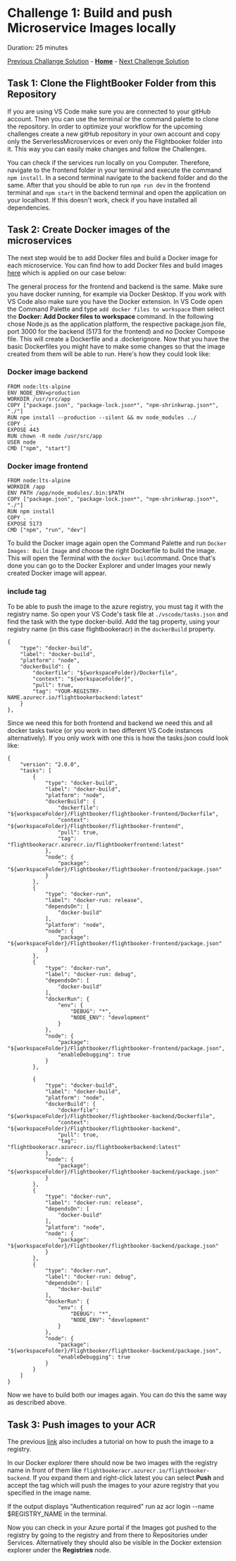 # Challenge 1: Build and push Microservice Images locally

Duration: 25 minutes

[Previous Challange Solution](./00-Getting-started-solution.md) - **[Home](../README.md)** - [Next Challenge Solution](./02-Azure-Container-Apps-solution.md)

## Task 1: Clone the FlightBooker Folder from this Repository

If you are using VS Code make sure you are connected to your gitHub account.
Then you can use the terminal or the command palette to clone the repository.
In order to optimize your workflow for the upcoming challenges create a new gitHub repository in your own account and copy only the ServerlessMicroservices or even only the Flightbooker folder into it. This way you can easily make changes and follow the Challenges.

You can check if the services run locally on you Computer. Therefore, navigate to the frontend folder in your terminal and execute the command `npm install`. In a second terminal navigate to the backend folder and do the same. After that you should be able to run `npm run dev` in the frontend terminal and `npm start` in the backend terminal and open the application on your localhost. If this doesn't work, check if you have installed all dependencies.

## Task 2: Create Docker images of the microservices

The next step would be to add Docker files and build a Docker image for each microservice.
You can find how to add Docker files and build images [here](https://learn.microsoft.com/en-us/azure/developer/javascript/tutorial/tutorial-vscode-docker-node/tutorial-vscode-docker-node-04) which is applied on our case below:

The general process for the frontend and backend is the same. Make sure you have docker running, for example via Docker Desktop. If you work with VS Code also make sure you have the Docker extension. In VS Code open the Command Palette and type `add docker files to workspace` then select the <b>Docker: Add Docker files to workspace </b> command. In the following chose Node.js as the application platform, the respective package.json file, port 3000 for the backend (5173 for the frontend) and no Docker Compose file.
This will create a Dockerfile and a .dockerignore. Now that you have the basic Dockerfiles you might have to make some changes so that the image created from them will be able to run. Here's how they could look like:

### Docker image backend

```
FROM node:lts-alpine
ENV NODE_ENV=production
WORKDIR /usr/src/app
COPY ["package.json", "package-lock.json*", "npm-shrinkwrap.json*", "./"]
RUN npm install --production --silent && mv node_modules ../
COPY . .
EXPOSE 443
RUN chown -R node /usr/src/app
USER node
CMD ["npm", "start"]
```

### Docker image frontend

```
FROM node:lts-alpine
WORKDIR /app
ENV PATH /app/node_modules/.bin:$PATH
COPY ["package.json", "package-lock.json*", "npm-shrinkwrap.json*", "./"]
RUN npm install
COPY . .
EXPOSE 5173
CMD ["npm", "run", "dev"]
```

To build the Docker image again open the Command Palette and run `Docker Images: Build Image` and choose the right Dockerfile to build the image. This will open the Terminal with the `docker build`command. Once that's done you can go to the Docker Explorer and under Images your newly created Docker image will appear.

### include tag

To be able to push the image to the azure registry, you must tag it with the registry name. So open your VS Code's task file at `./vscode/tasks.json` and find the task with the type docker-build. Add the tag property, using your registry name (in this case flightbookeracr) in the `dockerBuild` property.

```
{
    "type": "docker-build",
    "label": "docker-build",
    "platform": "node",
    "dockerBuild": {
        "dockerfile": "${workspaceFolder}/Dockerfile",
        "context": "${workspaceFolder}",
        "pull": true,
        "tag": "YOUR-REGISTRY-NAME.azurecr.io/flightbookerbackend:latest"
    }
},
```

Since we need this for both frontend and backend we need this and all docker tasks twice (or you work in two different VS Code instances alternatively). If you only work with one this is how the tasks.json could look like:

```
{
	"version": "2.0.0",
	"tasks": [
		{
			"type": "docker-build",
			"label": "docker-build",
			"platform": "node",
			"dockerBuild": {
				"dockerfile": "${workspaceFolder}/Flightbooker/flightbooker-frontend/Dockerfile",
				"context": "${workspaceFolder}/Flightbooker/flightbooker-frontend",
				"pull": true,
				"tag": "flightbookeracr.azurecr.io/flightbookerfrontend:latest"
			},
			"node": {
				"package": "${workspaceFolder}/Flightbooker/flightbooker-frontend/package.json"
			}
		},
		{
			"type": "docker-run",
			"label": "docker-run: release",
			"dependsOn": [
				"docker-build"
			],
			"platform": "node",
			"node": {
				"package": "${workspaceFolder}/Flightbooker/flightbooker-frontend/package.json"
			}
		},
		{
			"type": "docker-run",
			"label": "docker-run: debug",
			"dependsOn": [
				"docker-build"
			],
			"dockerRun": {
				"env": {
					"DEBUG": "*",
					"NODE_ENV": "development"
				}
			},
			"node": {
				"package": "${workspaceFolder}/Flightbooker/flightbooker-frontend/package.json",
				"enableDebugging": true
			}
		},

		{
			"type": "docker-build",
			"label": "docker-build",
			"platform": "node",
			"dockerBuild": {
				"dockerfile": "${workspaceFolder}/Flightbooker/flightbooker-backend/Dockerfile",
				"context": "${workspaceFolder}/Flightbooker/flightbooker-backend",
				"pull": true,
				"tag": "flightbookeracr.azurecr.io/flightbookerbackend:latest"
			},
			"node": {
				"package": "${workspaceFolder}/Flightbooker/flightbooker-backend/package.json"
			}
		},
		{
			"type": "docker-run",
			"label": "docker-run: release",
			"dependsOn": [
				"docker-build"
			],
			"platform": "node",
			"node": {
				"package": "${workspaceFolder}/Flightbooker/flightbooker-backend/package.json"
			}
		},
		{
			"type": "docker-run",
			"label": "docker-run: debug",
			"dependsOn": [
				"docker-build"
			],
			"dockerRun": {
				"env": {
					"DEBUG": "*",
					"NODE_ENV": "development"
				}
			},
			"node": {
				"package": "${workspaceFolder}/Flightbooker/flightbooker-backend/package.json",
				"enableDebugging": true
			}
		}
	]
}
```

Now we have to build both our images again. You can do this the same way as described above.

## Task 3: Push images to your ACR

The previous [link](https://learn.microsoft.com/en-us/azure/developer/javascript/tutorial/tutorial-vscode-docker-node/tutorial-vscode-docker-node-04) also includes a tutorial on how to push the image to a registry.

In our Docker explorer there should now be two images with the registry name in front of them like `flightbookeracr.azurecr.io/flightbooker-backend`. If you expand them and right-click latest you can select <b>Push</b> and accept the tag which will push the images to your azure registry that you specified in the image name.

If the output displays "Authentication required" run az acr login --name $REGISTRY_NAME in the terminal.

Now you can check in your Azure portal if the Images got pushed to the registry by going to the registry and from there to Repositories under Services. Alternatively they should also be visible in the Docker extension explorer under the <b>Registries</b> node.
